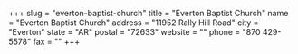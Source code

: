 +++
slug = "everton-baptist-church"
title = "Everton Baptist Church"
name = "Everton Baptist Church"
address = "11952 Rally Hill Road"
city = "Everton"
state = "AR"
postal = "72633"
website = ""
phone = "870 429-5578"
fax = ""
+++
